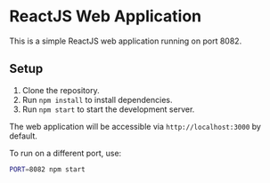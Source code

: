 # ReactJS Web Application

This is a simple ReactJS web application running on port 8082.

## Setup

1. Clone the repository.
2. Run `npm install` to install dependencies.
3. Run `npm start` to start the development server.

The web application will be accessible via `http://localhost:3000` by default.

To run on a different port, use:
```bash
PORT=8082 npm start

